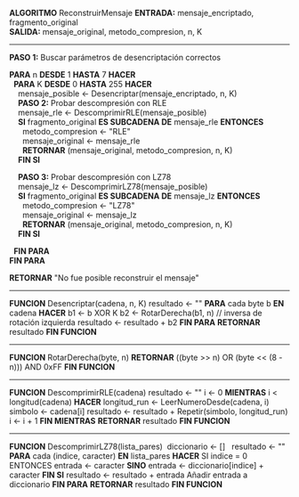 **ALGORITMO** ReconstruirMensaje
**ENTRADA:** mensaje_encriptado, fragmento_original  
**SALIDA:** mensaje_original, metodo_compresion, n, K  

---

**PASO 1:** Buscar parámetros de desencriptación correctos

**PARA** n **DESDE** 1 **HASTA** 7 **HACER**  
&nbsp;&nbsp;**PARA** K **DESDE** 0 **HASTA** 255 **HACER**  
&nbsp;&nbsp;&nbsp;&nbsp;mensaje_posible ← Desencriptar(mensaje_encriptado, n, K)  
&nbsp;&nbsp;&nbsp;&nbsp;**PASO 2:** Probar descompresión con RLE  
&nbsp;&nbsp;&nbsp;&nbsp;mensaje_rle ← DescomprimirRLE(mensaje_posible)  
&nbsp;&nbsp;&nbsp;&nbsp;**SI** fragmento_original **ES SUBCADENA DE** mensaje_rle **ENTONCES**  
&nbsp;&nbsp;&nbsp;&nbsp;&nbsp;&nbsp;metodo_compresion ← "RLE"  
&nbsp;&nbsp;&nbsp;&nbsp;&nbsp;&nbsp;mensaje_original ← mensaje_rle  
&nbsp;&nbsp;&nbsp;&nbsp;&nbsp;&nbsp;**RETORNAR** (mensaje_original, metodo_compresion, n, K)  
&nbsp;&nbsp;&nbsp;&nbsp;**FIN SI**  

&nbsp;&nbsp;&nbsp;&nbsp;**PASO 3:** Probar descompresión con LZ78  
&nbsp;&nbsp;&nbsp;&nbsp;mensaje_lz ← DescomprimirLZ78(mensaje_posible)  
&nbsp;&nbsp;&nbsp;&nbsp;**SI** fragmento_original **ES SUBCADENA DE** mensaje_lz **ENTONCES**  
&nbsp;&nbsp;&nbsp;&nbsp;&nbsp;&nbsp;metodo_compresion ← "LZ78"  
&nbsp;&nbsp;&nbsp;&nbsp;&nbsp;&nbsp;mensaje_original ← mensaje_lz  
&nbsp;&nbsp;&nbsp;&nbsp;&nbsp;&nbsp;**RETORNAR** (mensaje_original, metodo_compresion, n, K)  
&nbsp;&nbsp;&nbsp;&nbsp;**FIN SI**  

&nbsp;&nbsp;**FIN PARA**  
**FIN PARA**  

**RETORNAR** "No fue posible reconstruir el mensaje"

---

**FUNCION** Desencriptar(cadena, n, K)
    resultado ← ""
    **PARA** cada byte b **EN** cadena **HACER**
        b1 ← b XOR K
        b2 ← RotarDerecha(b1, n)   // inversa de rotación izquierda
        resultado ← resultado + b2
    **FIN PARA**
    **RETORNAR** resultado
**FIN FUNCION**  

---

**FUNCION** RotarDerecha(byte, n)
    **RETORNAR** ((byte >> n) OR (byte << (8 - n))) AND 0xFF
**FIN FUNCION**

---

**FUNCION** DescomprimirRLE(cadena)
    resultado ← ""
    i ← 0
    **MIENTRAS** i < longitud(cadena) **HACER**
        longitud_run ← LeerNumeroDesde(cadena, i)
        simbolo ← cadena[i]
        resultado ← resultado + Repetir(simbolo, longitud_run)
        i ← i + 1
    **FIN MIENTRAS**
    **RETORNAR** resultado
**FIN FUNCION**

---

**FUNCION** DescomprimirLZ78(lista_pares)
&nbsp;diccionario ← []
&nbsp;&nbsp;resultado ← ""
    **PARA** cada (indice, caracter) **EN** lista_pares **HACER**
        SI indice = 0 ENTONCES
            entrada ← caracter
        **SINO**
            entrada ← diccionario[indice] + caracter
        **FIN SI**
        resultado ← resultado + entrada
        Añadir entrada a diccionario
    **FIN PARA**
    **RETORNAR** resultado
**FIN FUNCION**
